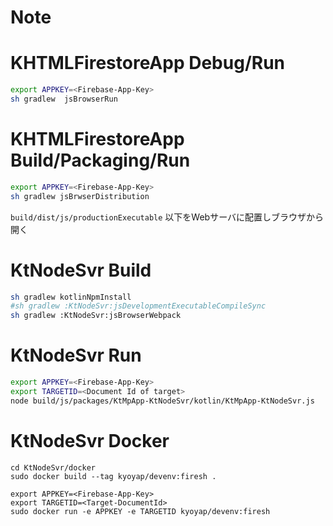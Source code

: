 # Note

# KHTMLFirestoreApp Debug/Run
```sh
export APPKEY=<Firebase-App-Key>
sh gradlew  jsBrowserRun
```
# KHTMLFirestoreApp Build/Packaging/Run
```sh
export APPKEY=<Firebase-App-Key>
sh gradlew jsBrwserDistribution
```
`build/dist/js/productionExecutable` 以下をWebサーバに配置しブラウザから開く

# KtNodeSvr Build
```sh
sh gradlew kotlinNpmInstall
#sh gradlew :KtNodeSvr:jsDevelopmentExecutableCompileSync
sh gradlew :KtNodeSvr:jsBrowserWebpack
```

# KtNodeSvr Run
```sh
export APPKEY=<Firebase-App-Key>
export TARGETID=<Document Id of target>
node build/js/packages/KtMpApp-KtNodeSvr/kotlin/KtMpApp-KtNodeSvr.js
```

# KtNodeSvr Docker
```sh:Build
cd KtNodeSvr/docker
sudo docker build --tag kyoyap/devenv:firesh .
```
```sh:Run 
export APPKEY=<Firebase-App-Key>
export TARGETID=<Target-DocumentId>
sudo docker run -e APPKEY -e TARGETID kyoyap/devenv:firesh 
```

